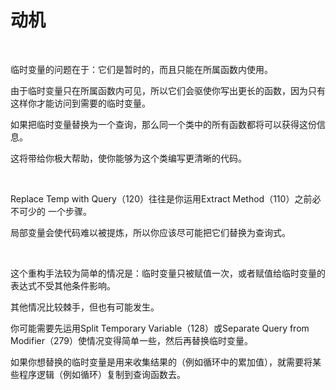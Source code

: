 # 动机

<br>

临时变量的问题在于：它们是暂时的，而且只能在所属函数内使用。

由于临时变量只在所属函数内可见，所以它们会驱使你写出更长的函数，因为只有这样你才能访问到需要的临时变量。

如果把临时变量替换为一个查询，那么同一个类中的所有函数都将可以获得这份信息。

这将带给你极大帮助，使你能够为这个类编写更清晰的代码。

<br>

Replace Temp with Query（120）往往是你运用Extract Method（110）之前必不可少的 一个步骤。

局部变量会使代码难以被提炼，所以你应该尽可能把它们替换为查询式。

<br>

这个重构手法较为简单的情况是：临时变量只被赋值一次，或者赋值给临时变量的表达式不受其他条件影响。

其他情况比较棘手，但也有可能发生。

你可能需要先运用Split Temporary Variable（128）或Separate Query from Modifier（279）使情况变得简单一些，然后再替换临时变量。

如果你想替换的临时变量是用来收集结果的（例如循环中的累加值），就需要将某些程序逻辑（例如循环）复制到查询函数去。

<br>

